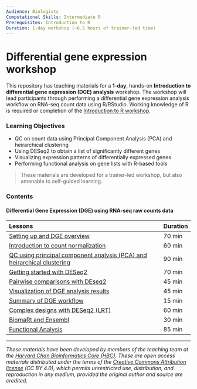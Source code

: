 ```yaml
---
Audience: Biologists
Computational Skills: Intermediate R
Prerequisites: Introduction to R
Duration: 1-day workshop (~6.5 hours of trainer-led time)
---
```



# Differential gene expression workshop

This repository has teaching materials for a **1-day**, hands-on **Introduction to differential gene expression (DGE) analysis** workshop. The workshop will lead participants through performing a differential gene expression analysis workflow on RNA-seq count data using R/RStudio. Working knowledge of R is required or completion of the [Introduction to R workshop](https://github.com/hbctraining/Intro-to-R).

### Learning Objectives

- QC on count data using Principal Component Analysis (PCA) and heirarchical clustering
- Using DESeq2 to obtain a list of significantly different genes
- Visualizing expression patterns of differentially expressed genes
- Performing functional analysis on gene lists with R-based tools

> These materials are developed for a trainer-led workshop, but also amenable to self-guided learning.

### Contents

#### Differential Gene Expression (DGE) using RNA-seq raw counts data
| Lessons            | Duration |
|:------------------------|:----------|
|[Setting up and DGE overview](lessons/01_DGE_setup_and_overview.md) | 70 min |
|[Introduction to count normalization](lessons/02_DGE_count_normalization.md) | 60 min |
|[QC using principal component analysis (PCA) and heirarchical clustering](lessons/12_DGE_QC_analysis.md) | 90 min |
|[Getting started with DESeq2](lessons/13_DGE_DESeq2_analysis.md) | 70 min |
|[Pairwise comparisons with DEseq2](lessons/14_DGE_DESeq2_analysis2.md) | 45 min |
|[Visualization of DGE analysis results](lessons/15_DGE_visualizing_results.md) | 45 min |
|[Summary of DGE workflow]() | 15 min |
|[Complex designs with DESeq2 (LRT)](lessons/16_DGE_LRT.md) | 60 min |
|[BiomaRt and Ensembl](lessons/17_Ensembl_biomart.md) | 30 min |
|[Functional Analysis](lessons/18_functional_analysis.md) | 85 min |

***

*These materials have been developed by members of the teaching team at the [Harvard Chan Bioinformatics Core (HBC)](http://bioinformatics.sph.harvard.edu/). These are open access materials distributed under the terms of the [Creative Commons Attribution license](https://creativecommons.org/licenses/by/4.0/) (CC BY 4.0), which permits unrestricted use, distribution, and reproduction in any medium, provided the original author and source are credited.*
